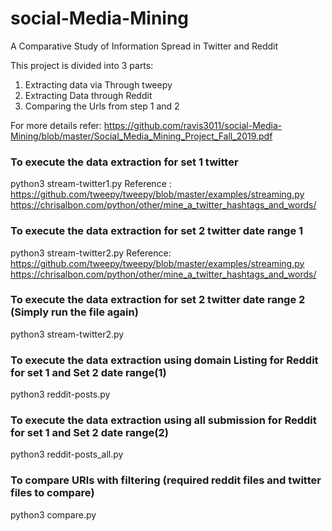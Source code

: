 # social-Media-Mining
A Comparative Study of Information Spread in Twitter and Reddit



This project is divided into 3 parts:
1) Extracting data via Through tweepy
2) Extracting Data through Reddit
3) Comparing the Urls from step 1 and 2

For more details refer: https://github.com/ravis3011/social-Media-Mining/blob/master/Social_Media_Mining_Project_Fall_2019.pdf

### To execute the data extraction for set 1 twitter
python3 stream-twitter1.py
Reference : https://github.com/tweepy/tweepy/blob/master/examples/streaming.py
            https://chrisalbon.com/python/other/mine_a_twitter_hashtags_and_words/
### To execute the data extraction for set 2 twitter date range 1
python3 stream-twitter2.py
Reference: https://github.com/tweepy/tweepy/blob/master/examples/streaming.py
           https://chrisalbon.com/python/other/mine_a_twitter_hashtags_and_words/
### To execute the data extraction for set 2 twitter date range 2 (Simply run the file again)
python3 stream-twitter2.py

### To execute the data extraction using domain Listing for Reddit for set 1 and Set 2 date range(1)
python3 reddit-posts.py

### To execute the data extraction using all submission for Reddit for set 1 and Set 2 date range(2)
python3 reddit-posts_all.py 

### To compare URls with filtering (required reddit files and twitter files to compare)
python3 compare.py

